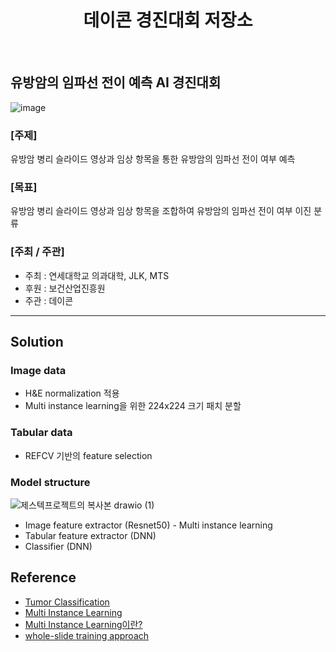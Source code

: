 <div align=center>
    <h1>데이콘 경진대회 저장소</h1>
    <br>
</div>

## 유방암의 임파선 전이 예측 AI 경진대회
![image](https://github.com/KZunT/Dacon/assets/94132370/05d9a6f0-82c9-4f09-b41a-b367e415c037)

### [주제]
유방암 병리 슬라이드 영상과 임상 항목을 통한 유방암의 임파선 전이 여부 예측

### [목표]
유방암 병리 슬라이드 영상과 임상 항목을 조합하여 유방암의 임파선 전이 여부 이진 분류


### [주최 / 주관]
- 주최 : 연세대학교 의과대학, JLK, MTS 
- 후원 : 보건산업진흥원  
- 주관 : 데이콘
--- 

## Solution

### Image data
- H&E normalization 적용
- Multi instance learning을 위한 224x224 크기 패치 분할

### Tabular data
- REFCV 기반의 feature selection


### Model structure
![제스텍프로젝트의 복사본 drawio (1)](https://github.com/KZunT/Dacon/assets/94132370/319e3445-4710-4ec9-8a04-fe5814e2ffbb)

- Image feature extractor (Resnet50) - Multi instance learning
- Tabular feature extractor (DNN) 
- Classifier (DNN)

## Reference
- [Tumor Classification](https://www.nature.com/articles/s41598-020-58467-9)
- [Multi Instance Learning](https://arxiv.org/abs/1802.04712)
- [Multi Instance Learning이란?](https://www.edwith.org/medical-20200327/lecture/63148/)
- [whole-slide training approach](https://www.nature.com/articles/s41467-021-21467-y)

